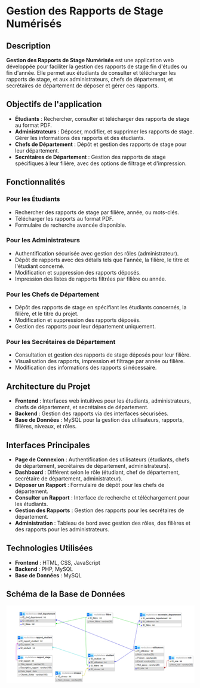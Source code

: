 # Gestion des Rapports de Stage Numérisés

## Description
**Gestion des Rapports de Stage Numérisés** est une application web développée pour faciliter la gestion des rapports de stage fin d'études ou fin d'année. Elle permet aux étudiants de consulter et télécharger les rapports de stage, et aux administrateurs, chefs de département, et secrétaires de département de déposer et gérer ces rapports.

## Objectifs de l'application
- **Étudiants** : Rechercher, consulter et télécharger des rapports de stage au format PDF.
- **Administrateurs** : Déposer, modifier, et supprimer les rapports de stage. Gérer les informations des rapports et des étudiants.
- **Chefs de Département** : Dépôt et gestion des rapports de stage pour leur département.
- **Secrétaires de Département** : Gestion des rapports de stage spécifiques à leur filière, avec des options de filtrage et d'impression.

## Fonctionnalités

### Pour les Étudiants
- Rechercher des rapports de stage par filière, année, ou mots-clés.
- Télécharger les rapports au format PDF.
- Formulaire de recherche avancée disponible.

### Pour les Administrateurs
- Authentification sécurisée avec gestion des rôles (administrateur).
- Dépôt de rapports avec des détails tels que l'année, la filière, le titre et l'étudiant concerné.
- Modification et suppression des rapports déposés.
- Impression des listes de rapports filtrées par filière ou année.

### Pour les Chefs de Département
- Dépôt des rapports de stage en spécifiant les étudiants concernés, la filière, et le titre du projet.
- Modification et suppression des rapports déposés.
- Gestion des rapports pour leur département uniquement.

### Pour les Secrétaires de Département
- Consultation et gestion des rapports de stage déposés pour leur filière.
- Visualisation des rapports, impression et filtrage par année ou filière.
- Modification des informations des rapports si nécessaire.

## Architecture du Projet
- **Frontend** : Interfaces web intuitives pour les étudiants, administrateurs, chefs de département, et secrétaires de département.
- **Backend** : Gestion des rapports via des interfaces sécurisées.
- **Base de Données** : MySQL pour la gestion des utilisateurs, rapports, filières, niveaux, et rôles.

## Interfaces Principales
- **Page de Connexion** : Authentification des utilisateurs (étudiants, chefs de département, secrétaires de département, administrateurs).
- **Dashboard** : Différent selon le rôle (étudiant, chef de département, secrétaire de département, administrateur).
- **Déposer un Rapport** : Formulaire de dépôt pour les chefs de département.
- **Consulter un Rapport** : Interface de recherche et téléchargement pour les étudiants.
- **Gestion des Rapports** : Gestion des rapports pour les secrétaires de département.
- **Administration** : Tableau de bord avec gestion des rôles, des filières et des rapports pour les administrateurs.

## Technologies Utilisées
- **Frontend** : HTML, CSS, JavaScript
- **Backend** : PHP, MySQL
- **Base de Données** : MySQL

## Schéma de la Base de Données
![Relational Schema](./SchemaRelational.png)  
